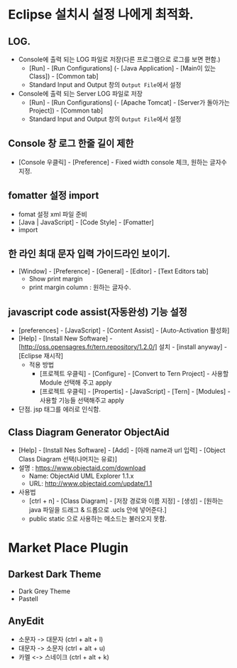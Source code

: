 # Eclipse 설치시 설정 나에게 최적화.

## LOG.
- Console에 출력 되는 LOG 파일로 저장(다른 프로그램으로 로그를 보면 편함.)
  - [Run] - [Run Configurations] (- [Java Application] - [Main이 있는 Class]) - [Common tab]
  - Standard Input and Output 창의 `Output File`에서 설정
- Console에 출력 되는 Server LOG 파일로 저장
  - [Run] - [Run Configurations] (- [Apache Tomcat] - [Server가 돌아가는 Project]) - [Common tab]
  - Standard Input and Output 창의 `Output File`에서 설정

## Console 창 로그 한줄 길이 제한
- [Console 우클릭] - [Preference] - Fixed width console 체크, 원하는 글자수 지정.


## fomatter 설정 import
- fomat 설정 xml 파일 준비
- [Java | JavaScript] - [Code Style] - [Fomatter]
- import

## 한 라인 최대 문자 입력 가이드라인 보이기.
- [Window] - [Preference] - [General] - [Editor] - [Text Editors tab]
  - Show print margin
  - print margin column : 원하는 글자수.

## javascript code assist(자동완성) 기능 설정
- [preferences] - [JavaScript] - [Content Assist] - [Auto-Activation 활성화]
- [Help] - [Install New Software] - [http://oss.opensagres.fr/tern.repository/1.2.0/] 설치 - [install anyway] - [Eclipse 재시작]
  - 적용 방법
    - [프로젝트 우클릭] - [Configure] - [Convert to Tern Project] - 사용할 Module 선택해 주고 apply
    - [프로젝트 우클릭] - [Propertis] - [JavaScript] - [Tern] - [Modules] - 사용할 기능들 선택해주고 apply
- 단점. jsp 태그를 에러로 인식함.

## Class Diagram Generator ObjectAid
- [Help] - [Install Nes Software] - [Add] - [아래 name과 url 입력] - [Object Class Diagram 선택(나머지는 유료)]
- 설명 : https://www.objectaid.com/download
    - Name: ObjectAid UML Explorer 1.1.x
    - URL: http://www.objectaid.com/update/1.1
- 사용법
    - [ctrl + n] - [Class Diagram] - [저장 경로와 이름 지정] - [생성] - [원하는 java 파일을 드래그 & 드롭으로 .ucls 안에 넣어준다.]
    - public static 으로 사용하는 메소드는 불러오지 못함.

# Market Place Plugin
## Darkest Dark Theme
- Dark Grey Theme
- Pastell
## AnyEdit
- 소문자 -> 대문자 (ctrl + alt + l)
- 대문자 -> 소문자 (ctrl + alt + u)
- 카멜 <-> 스네이크 (ctrl + alt + k)

